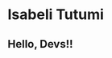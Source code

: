 # Isabeli Tutumi
## Hello, Devs!!
<!--
**isatutumi/isatutumi** is a ✨ _special_ ✨ repository because its `README.md` (this file) appears on your GitHub profile.

Here are some ideas to get you started:

## 🌱 Atualmente estou aprendendo
<img src="https://cdn.jsdelivr.net/gh/devicons/devicon@latest/icons/css3/css3-original.svg" width="40" height="40" /> <img src="https://cdn.jsdelivr.net/gh/devicons/devicon@latest/icons/html5/html5-original.svg" width="40" height="40"/> <img src="https://cdn.jsdelivr.net/gh/devicons/devicon@latest/icons/javascript/javascript-original.svg" width="40" height="40"/> <img src="https://cdn.jsdelivr.net/gh/devicons/devicon@latest/icons/jquery/jquery-original.svg" width="40" height="40"/>
          
## ⚡ Contatos:

<div>
<a href="https://instagram.com/isatutumi" target="_blank"><img loading="lazy" src="https://img.shields.io/badge/-Instagram-%23E4405F?style=for-the-badge&logo=instagram&logoColor=white" target="_blank"></a>
<a href = "mailto:isatutumi@gmail.com"><img loading="lazy" src="https://img.shields.io/badge/Gmail-D14836?style=for-the-badge&logo=gmail&logoColor=white" target="_blank"></a>
<a href="https://www.linkedin.com/in/isatutumi" target="_blank"><img loading="lazy" src="https://img.shields.io/badge/-LinkedIn-%230077B5?style=for-the-badge&logo=linkedin&logoColor=white" target="_blank"></a>   
</div>

<div>
<a href="https://github.com/isatutumi">
<img loading="lazy" height="180em" src="https://github-readme-stats.vercel.app/api/top-langs/?isatutumi&layout=compact&langs_count=7&theme=dracula"/>
</div>
-->

